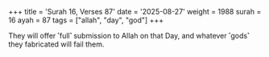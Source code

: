 +++
title = 'Surah 16, Verses 87'
date = '2025-08-27'
weight = 1988
surah = 16
ayah = 87
tags = ["allah", "day", "god"]
+++

They will offer ˹full˺ submission to Allah on that Day, and whatever ˹gods˺ they fabricated will fail them.